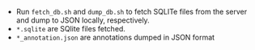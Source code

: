 * Run `fetch_db.sh` and `dump_db.sh` to fetch SQLITe files from the server and dump to JSON locally, respectively. 
* `*.sqlite` are SQlite files fetched. 
* `*_annotation.json` are annotations dumped in JSON format
